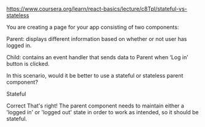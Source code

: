https://www.coursera.org/learn/react-basics/lecture/c8Tpl/stateful-vs-stateless

You are creating a page for your app consisting of two components:

Parent: displays different information based on whether or not user has logged in.

Child: contains an event handler that sends data to Parent when ‘Log in’ button is clicked.

In this scenario, would it be better to use a stateful or stateless parent component?

Stateful

Correct
That's right! The parent component needs to maintain either a 'logged in' or 'logged out' state in order to work as intended, so it should be stateful.
